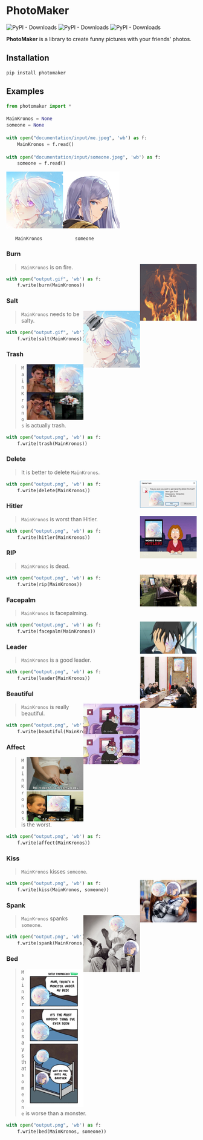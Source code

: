 # PhotoMaker

![PyPI - Downloads](https://img.shields.io/pypi/dm/photomaker)
![PyPI - Downloads](https://img.shields.io/pypi/dw/photomaker)
![PyPI - Downloads](https://img.shields.io/pypi/dd/photomaker)

**PhotoMaker** is a library to create funny pictures with your friends' photos.

## Installation 

```
pip install photomaker
```

## Examples



```python
from photomaker import *

MainKronos = None
someone = None

with open("documentation/input/me.jpeg", 'wb') as f:
	MainKronos = f.read()

with open("documentation/input/someone.jpeg", 'wb') as f:
	someone = f.read()
```

<img src="documentation/input/me.jpg" align="left" width="150">
<img src="documentation/input/someone.jpg" width="150">

&nbsp;&nbsp;&nbsp;&nbsp;&nbsp;&nbsp;`MainKronos` &nbsp;&nbsp;&nbsp;&nbsp;&nbsp;&nbsp;&nbsp;&nbsp;&nbsp;&nbsp;&nbsp;&nbsp;&nbsp;&nbsp;&nbsp;&nbsp;&nbsp;&nbsp;&nbsp;&nbsp;&nbsp;`someone`

### Burn

<img src="documentation/output/burn.gif" align="right" width="150">

> `MainKronos` is on fire.

```python
with open("output.gif", 'wb') as f:
	f.write(burn(MainKronos))
```

### Salt

<img src="documentation/output/salt.gif" align="right" width="150">

> `MainKronos` needs to be salty.

```python
with open("output.gif", 'wb') as f:
	f.write(salt(MainKronos))
```

### Trash

<img src="documentation/output/trash.png" align="right" width="150">

> `MainKronos` is actually trash.

```python
with open("output.png", 'wb') as f:
	f.write(trash(MainKronos))
```

### Delete

> It is better to delete `MainKronos`.

<img src="documentation/output/delete.png" align="right" width="150">

```python
with open("output.png", 'wb') as f:
	f.write(delete(MainKronos))
```

### Hitler

<img src="documentation/output/hitler.png" align="right" width="150">

> `MainKronos` is worst than Hitler.

```python
with open("output.png", 'wb') as f:
	f.write(hitler(MainKronos))
```

### RIP

> `MainKronos` is dead.

<img src="documentation/output/rip.png" align="right" width="150">

```python
with open("output.png", 'wb') as f:
	f.write(rip(MainKronos))
```

### Facepalm

> `MainKronos` is facepalming.

<img src="documentation/output/facepalm.png" align="right" width="150">

```python
with open("output.png", 'wb') as f:
	f.write(facepalm(MainKronos))
```

### Leader

<img src="documentation/output/leader.png" align="right" width="150">

> `MainKronos` is a good leader.

```python
with open("output.png", 'wb') as f:
	f.write(leader(MainKronos))
```

### Beautiful

<img src="documentation/output/beautiful.png" align="right" width="150">

> `MainKronos` is really beautiful.

```python
with open("output.png", 'wb') as f:
	f.write(beautiful(MainKronos))
```

### Affect

<img src="documentation/output/affect.png" align="right" width="150" height="170">

> `MainKronos` is the worst.

```python
with open("output.png", 'wb') as f:
	f.write(affect(MainKronos))
```

### Kiss

> `MainKronos` kisses `someone`.

<img src="documentation/output/kiss.png" align="right" width="150">

```python
with open("output.png", 'wb') as f:
	f.write(kiss(MainKronos, someone))
```

### Spank

<img src="documentation/output/spank.png" align="right" width="150">

> `MainKronos` spanks `someone`.

```python
with open("output.png", 'wb') as f:
	f.write(spank(MainKronos, someone))
```

### Bed

<img src="documentation/output/bed.png" align="right" width="150">

> `MainKronos` says that `someone` is worse than a monster.

```python
with open("output.png", 'wb') as f:
	f.write(bed(MainKronos, someone))
```
